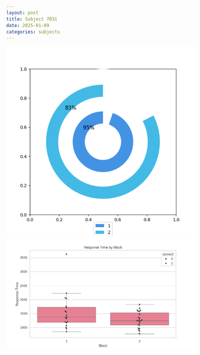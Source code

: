 ```yaml
---
layout: post
title: Subject 7031
date: 2025-01-09
categories: subjects
---
```


![](data/7031/run-22/7031__acc_test.png)
![](data/7031/run-22/7031_rt.png)
